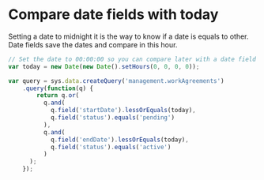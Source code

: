# Compare date fields with today

Setting a date to midnight it is the way to know if a date is equals to
other. Date fields save the dates and compare in this hour.

```js
// Set the date to 00:00:00 so you can compare later with a date field
var today = new Date(new Date().setHours(0, 0, 0, 0));

var query = sys.data.createQuery('management.workAgreements')
    .query(function(q) {
        return q.or(
          q.and(
            q.field('startDate').lessOrEquals(today),
            q.field('status').equals('pending')
          ),
          q.and(
            q.field('endDate').lessOrEquals(today),
            q.field('status').equals('active')
          )
      );
    });
```
